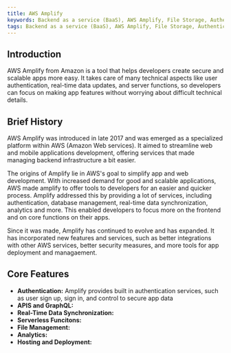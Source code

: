 ```yaml
---
title: AWS Amplify
keywords: Backend as a service (BaaS), AWS Amplify, File Storage, Authentication, Real-time database
tags: Backend as a service (BaaS), AWS Amplify, File Storage, Authentication, Real-time database
---
```


## Introduction

AWS Amplify from Amazon is a tool that helps developers create secure and scalable apps more easy. It takes care of many technical aspects like user authentication, real-time data updates, and server functions, so developers can focus on making app features without worrying about difficult technical details.

## Brief History

AWS Amplify was introduced in late 2017 and was emerged as a specialized platform within AWS (Amazon Web services). It aimed to streamline web and mobile applications development, offering services that made managing backend infrastructure a bit easier.

The origins of Amplify lie in AWS's goal to simplify app and web development. With increased demand for good and scalable applications, AWS made amplify to offer tools to developers for an easier and quicker process. Amplify addressed this by providing a lot of services, including authentication, database management, real-time data synchronization, analytics and more. This enabled developers to focus more on the frontend and on core functions on their apps.

Since it was made, Amplify has continued to evolve and has expanded. It has incorporated new features and services, such as better integrations with other AWS services, better security measures, and more tools for app deployment and managaement.

## Core Features

- **Authentication:** Amplify provides built in authentication services, such as user sign up, sign in, and control to secure app data
- **APIS and GraphQL:**
- **Real-Time Data Synchronization:**
- **Serverless Funcitons:**
- **File Management:**
- **Analytics:**
- **Hosting and Deployment:**
